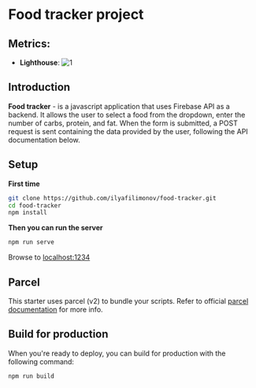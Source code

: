 # Food tracker project

## Metrics:

* **Lighthouse**:
![1](https://user-images.githubusercontent.com/43762313/175288383-fb8625dd-f4a1-4c03-9d9b-0eb62b5bedee.jpg)


## Introduction

**Food tracker** - is a javascript application that uses Firebase API as a backend. It allows the user to select a food from the dropdown, enter the number of carbs, protein, and fat. When the form is submitted, a POST request is sent containing the data provided by the user, following the API documentation below.

## Setup

**First time**

```bash
git clone https://github.com/ilyafilimonov/food-tracker.git
cd food-tracker
npm install
```

**Then you can run the server**

```bash
npm run serve
```

Browse to [localhost:1234](http://localhost:1234)

## Parcel

This starter uses parcel (v2) to bundle your scripts. Refer to official [parcel documentation](https://parceljs.org/) for more info.

## Build for production

When you're ready to deploy, you can build for production with the following command:

```bash
npm run build
```
